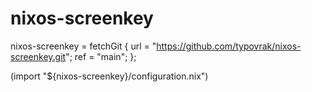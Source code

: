 # nixos-screenkey

nixos-screenkey = fetchGit {
	url = "https://github.com/typovrak/nixos-screenkey.git";
	ref = "main";
};

(import "${nixos-screenkey}/configuration.nix")
